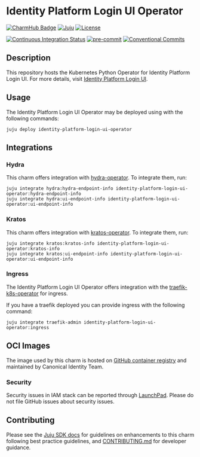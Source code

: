 # Identity Platform Login UI Operator

[![CharmHub Badge](https://charmhub.io/identity-platform-login-ui-operator/badge.svg)](https://charmhub.io/identity-platform-login-ui-operator)
[![Juju](https://img.shields.io/badge/Juju%20-3.0+-%23E95420)](https://github.com/juju/juju)
[![License](https://img.shields.io/github/license/canonical/identity-platform-login-ui-operator?label=License)](https://github.com/canonical/identity-platform-login-ui-operator/blob/main/LICENSE)

[![Continuous Integration Status](https://github.com/canonical/identity-platform-login-ui-operator/actions/workflows/on_push.yaml/badge.svg?branch=main)](https://github.com/canonical/identity-platform-login-ui-operator/actions?query=branch%3Amain)
[![pre-commit](https://img.shields.io/badge/pre--commit-enabled-brightgreen?logo=pre-commit)](https://github.com/pre-commit/pre-commit)
[![Conventional Commits](https://img.shields.io/badge/Conventional%20Commits-1.0.0-%23FE5196.svg)](https://conventionalcommits.org)

## Description

This repository hosts the Kubernetes Python Operator for Identity Platform Login
UI. For more details,
visit [Identity Platform Login UI](https://github.com/canonical/identity-platform-login-ui).

## Usage

The Identity Platform Login UI Operator may be deployed using with the following
commands:

```shell
juju deploy identity-platform-login-ui-operator
```

## Integrations

### Hydra

This charm offers integration
with [hydra-operator](https://github.com/canonical/hydra-operator). To integrate
them, run:

```shell
juju integrate hydra:hydra-endpoint-info identity-platform-login-ui-operator:hydra-endpoint-info
juju integrate hydra:ui-endpoint-info identity-platform-login-ui-operator:ui-endpoint-info
```

### Kratos

This charm offers integration
with [kratos-operator](https://github.com/canonical/kratos-operator). To
integrate them, run:

```shell
juju integrate kratos:kratos-info identity-platform-login-ui-operator:kratos-info
juju integrate kratos:ui-endpoint-info identity-platform-login-ui-operator:ui-endpoint-info
```

### Ingress

The Identity Platform Login UI Operator offers integration with
the [traefik-k8s-operator](https://github.com/canonical/traefik-k8s-operator)
for ingress.

If you have a traefik deployed you can provide ingress with the following
command:

```shell
juju integrate traefik-admin identity-platform-login-ui-operator:ingress
```

## OCI Images

The image used by this charm is hosted
on [GitHub container registry](ghcr.io/canonical/identity-platform-login-ui) and
maintained by Canonical Identity Team.

### Security

Security issues in IAM stack can be reported
through [LaunchPad](https://wiki.ubuntu.com/DebuggingSecurity#How%20to%20File).
Please do not file GitHub issues about security issues.

## Contributing

Please see the [Juju SDK docs](https://juju.is/docs/sdk) for guidelines on
enhancements to this charm following best practice guidelines,
and [CONTRIBUTING.md](https://github.com/canonical/identity-platform-login-ui-operator)
for developer guidance.

